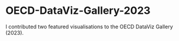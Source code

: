 # OECD-DataViz-Gallery-2023
I contributed two featured visualisations to the OECD DataViz Gallery (2023).
